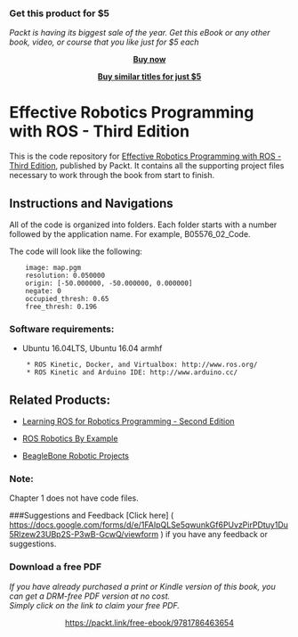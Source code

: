 
### Get this product for $5

<i>Packt is having its biggest sale of the year. Get this eBook or any other book, video, or course that you like just for $5 each</i>


<b><p align='center'>[Buy now](https://packt.link/9781786463654)</p></b>


<b><p align='center'>[Buy similar titles for just $5](https://subscription.packtpub.com/search)</p></b>


# Effective Robotics Programming with ROS - Third Edition
This is the code repository for [Effective Robotics Programming with ROS - Third Edition](https://www.packtpub.com/hardware-and-creative/effective-robotics-programming-ros-third-edition?utm_source=github&utm_medium=repository&utm_content=9781786463654), published by Packt. It contains all the supporting project files necessary to work through the book from start to finish.
## Instructions and Navigations
All of the code is organized into folders. Each folder starts with a number followed by the application name. For example, B05576_02_Code.

The code will look like the following:
       
        image: map.pgm
        resolution: 0.050000
        origin: [-50.000000, -50.000000, 0.000000]
        negate: 0
        occupied_thresh: 0.65
        free_thresh: 0.196 

### Software requirements:

* Ubuntu 16.04LTS, Ubuntu 16.04 armhf
       
       * ROS Kinetic, Docker, and Virtualbox: http://www.ros.org/
       * ROS Kinetic and Arduino IDE: http://www.arduino.cc/
            
## Related Products:

* [Learning ROS for Robotics Programming - Second Edition]( https://www.packtpub.com/hardware-and-creative/learning-ros-robotics-programming-second-edition?utm_source=github&utm_medium=repository&utm_content=9781783987580 )

* [ROS Robotics By Example]( https://www.packtpub.com/hardware-and-creative/ros-robotics-example?utm_source=github&utm_medium=repository&utm_content=9781782175193 )

* [BeagleBone Robotic Projects]( https://www.packtpub.com/hardware-and-creative/beaglebone-robotic-projects?utm_source=github&utm_medium=repository&utm_content=9781783559329 )

### Note:
Chapter 1 does not have code files.

###Suggestions and Feedback
[Click here] ( https://docs.google.com/forms/d/e/1FAIpQLSe5qwunkGf6PUvzPirPDtuy1Du5Rlzew23UBp2S-P3wB-GcwQ/viewform ) if you have any feedback or suggestions.
### Download a free PDF

 <i>If you have already purchased a print or Kindle version of this book, you can get a DRM-free PDF version at no cost.<br>Simply click on the link to claim your free PDF.</i>
<p align="center"> <a href="https://packt.link/free-ebook/9781786463654">https://packt.link/free-ebook/9781786463654 </a> </p>